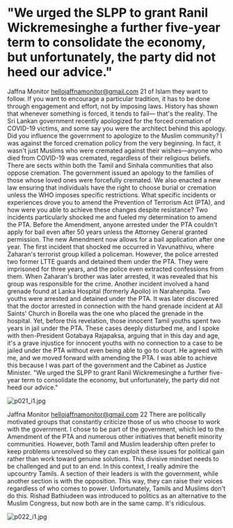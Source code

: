 # "We urged the SLPP to grant Ranil Wickremesinghe a further five-year term to consolidate the economy, but unfortunately, the party did not heed our advice."

Jaffna Monitor
hellojaffnamonitor@gmail.com
21
of Islam they want to follow. If you want to 
encourage a particular tradition, it has to be 
done through engagement and effort, not 
by imposing laws. History has shown that 
whenever something is forced, it tends to fail—
that's the reality.
The Sri Lankan government recently 
apologized for the forced cremation of 
COVID-19 victims, and some say you 
were the architect behind this apology. 
Did you influence the government to 
apologize to the Muslim community?
I was against the forced cremation policy 
from the very beginning. In fact, it wasn't just 
Muslims who were cremated against their 
wishes—anyone who died from COVID-19 
was cremated, regardless of their religious 
beliefs. There are sects within both the Tamil 
and Sinhala communities that also oppose 
cremation. The government issued an apology 
to the families of those whose loved ones were 
forcefully cremated.
We also enacted a new law ensuring that 
individuals have the right to choose burial or 
cremation unless the WHO imposes specific 
restrictions.
What specific incidents or experiences 
drove you to amend the Prevention of 
Terrorism Act (PTA), and how were you 
able to achieve these changes despite 
resistance?
Two incidents particularly shocked me and 
fueled my determination to amend the PTA. 
Before the Amendment, anyone arrested under 
the PTA couldn't apply for bail even after 50 
years unless the Attorney General granted 
permission. The new Amendment now allows 
for a bail application after one year.
The first incident that shocked me occurred in 
Vavunathivu, where Zaharan's terrorist group
killed a policeman. However, the police 
arrested two former LTTE guards and detained 
them under the PTA. They were imprisoned 
for three years, and the police even extracted 
confessions from them. When Zaharan's 
brother was later arrested, it was revealed that 
his group was responsible for the crime.
Another incident involved a hand grenade 
found at Lanka Hospital (formerly Apollo) in
Narahenpita. Two youths were arrested 
and detained under the PTA. It was later 
discovered that the doctor arrested in 
connection with the hand grenade incident at 
All Saints' Church in Borella was the one who 
placed the grenade in the hospital. Yet, before 
this revelation, those innocent Tamil youths 
spent two years in jail under the PTA.
These cases deeply disturbed me, and I spoke 
with then-President Gotabaya Rajapaksa, 
arguing that in this day and age, it's a 
grave injustice for innocent youths with no 
connection to a case to be jailed under the 
PTA without even being able to go to court. He 
agreed with me, and we moved forward with 
amending the PTA. I was able to achieve this 
because I was part of the government and the 
Cabinet as Justice Minister.
"We urged the SLPP to grant Ranil Wickremesinghe a 
further five-year term to consolidate the economy, but 
unfortunately, the party did not heed our advice."

![p021_i1.jpg](images_out/010_we_urged_the_slpp_to_grant_ranil_wickremesinghe_a_/p021_i1.jpg)

Jaffna Monitor
hellojaffnamonitor@gmail.com
22
There are politically motivated groups that 
constantly criticize those of us who choose 
to work with the government. I chose to be 
part of the government, which led to the 
Amendment of the PTA and numerous other 
initiatives that benefit minority communities. 
However, both Tamil and Muslim leadership 
often prefer to keep problems unresolved so 
they can exploit these issues for political gain 
rather than work toward genuine solutions.
This divisive mindset needs to be challenged 
and put to an end.
In this context, I really admire the upcountry 
Tamils. A section of their leaders is with the
government, while another section is with 
the opposition. This way, they can raise their 
voices regardless of who comes to power. 
Unfortunately, Tamils and Muslims don't 
do this. Rishad Bathiudeen was introduced 
to politics as an alternative to the Muslim 
Congress, but now both are in the same camp. 
It's ridiculous.

![p022_i1.jpg](images_out/010_we_urged_the_slpp_to_grant_ranil_wickremesinghe_a_/p022_i1.jpg)

